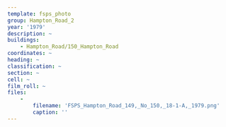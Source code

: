```yaml
---
template: fsps_photo
group: Hampton_Road_2
year: '1979'
description: ~
buildings:
    - Hampton_Road/150_Hampton_Road
coordinates: ~
heading: ~
classification: ~
section: ~
cell: ~
film_roll: ~
files:
    -
        filename: 'FSPS_Hampton_Road_149,_No_150,_18-1-A,_1979.png'
        caption: ''
---
```

